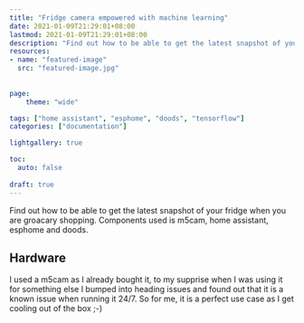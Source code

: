 ```yaml
---
title: "Fridge camera empowered with machine learning"
date: 2021-01-09T21:29:01+08:00
lastmod: 2021-01-09T21:29:01+08:00
description: "Find out how to be able to get the latest snapshot of your fridge when you are groacary shopping. Components used is m5cam, home assistant, esphome and doods."
resources:
- name: "featured-image"
  src: "featured-image.jpg"
  
  
page:
    theme: "wide"

tags: ["home assistant", "esphome", "doods", "tensorflow"]
categories: ["documentation"]

lightgallery: true

toc:
  auto: false
 
draft: true
---
```


Find out how to be able to get the latest snapshot of your fridge when you are groacary shopping. Components used is m5cam, home assistant, esphome and doods.

<!--more-->

## Hardware

I used a m5cam as I already bought it, to my supprise when I was using it for something else I bumped into heading issues and found out that it is a known issue when running it 24/7. So for me, it is a perfect use case as I get cooling out of the box ;-)


